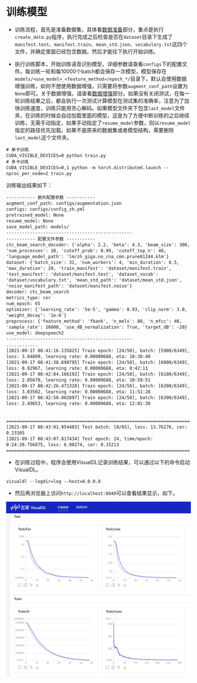 # 训练模型

 - 训练流程，首先是准备数据集，具体看[数据准备](./dataset.md)部分，重点是执行`create_data.py`程序，执行完成之后检查是否在`dataset`目录下生成了`manifest.test`、`manifest.train`、`mean_std.json`、`vocabulary.txt`这四个文件，并确定里面已经包含数据。然后才能往下执行开始训练。

 - 执行训练脚本，开始训练语音识别模型，详细参数请查看`configs`下的配置文件。每训练一轮和每10000个batch都会保存一次模型，模型保存在`models/<use_model>_<feature_method>/epoch_*/`目录下，默认会使用数据增强训练，如何不想使用数据增强，只需要将参数`augment_conf_path`设置为`None`即可。关于数据增强，请查看[数据增强](./augment.md)部分。如果没有关闭测试，在每一轮训练结果之后，都会执行一次测试计算模型在测试集的准确率，注意为了加快训练速度，训练只能用贪心解码。如果模型文件夹下包含`last_model`文件夹，在训练的时候会自动加载里面的模型，这是为了方便中断训练的之后继续训练，无需手动指定，如果手动指定了`resume_model`参数，则以`resume_model`指定的路径优先加载。如果不是原来的数据集或者模型结构，需要删除`last_model`这个文件夹。
```shell
# 单卡训练
CUDA_VISIBLE_DEVICES=0 python train.py
# 多卡训练
CUDA_VISIBLE_DEVICES=0,1 python -m torch.distributed.launch --nproc_per_node=2 train.py
```

训练输出结果如下：
```
----------- 额外配置参数 -----------
augment_conf_path: configs/augmentation.json
configs: configs/config_zh.yml
pretrained_model: None
resume_model: None
save_model_path: models/
------------------------------------------------
----------- 配置文件参数 -----------
ctc_beam_search_decoder: {'alpha': 2.2, 'beta': 4.3, 'beam_size': 300, 'num_processes': 10, 'cutoff_prob': 0.99, 'cutoff_top_n': 40, 'language_model_path': 'lm/zh_giga.no_cna_cmn.prune01244.klm'}
dataset: {'batch_size': 32, 'num_workers': 4, 'min_duration': 0.5, 'max_duration': 20, 'train_manifest': 'dataset/manifest.train', 'test_manifest': 'dataset/manifest.test', 'dataset_vocab': 'dataset/vocabulary.txt', 'mean_std_path': 'dataset/mean_std.json', 'noise_manifest_path': 'dataset/manifest.noise'}
decoder: ctc_beam_search
metrics_type: cer
num_epoch: 65
optimizer: {'learning_rate': '5e-5', 'gamma': 0.93, 'clip_norm': 3.0, 'weight_decay': '1e-6'}
preprocess: {'feature_method': 'fbank', 'n_mels': 80, 'n_mfcc': 40, 'sample_rate': 16000, 'use_dB_normalization': True, 'target_dB': -20}
use_model: deepspeech2
------------------------------------------------
............
[2021-09-17 08:41:16.135825] Train epoch: [24/50], batch: [5900/6349], loss: 3.84609, learning rate: 0.00000688, eta: 10:38:40
[2021-09-17 08:41:38.698795] Train epoch: [24/50], batch: [6000/6349], loss: 0.92967, learning rate: 0.00000688, eta: 8:42:11
[2021-09-17 08:42:04.166192] Train epoch: [24/50], batch: [6100/6349], loss: 2.05670, learning rate: 0.00000688, eta: 10:59:51
[2021-09-17 08:42:26.471328] Train epoch: [24/50], batch: [6200/6349], loss: 3.03502, learning rate: 0.00000688, eta: 11:51:28
[2021-09-17 08:42:50.002897] Train epoch: [24/50], batch: [6300/6349], loss: 2.49653, learning rate: 0.00000688, eta: 12:01:30

 ======================================================================
[2021-09-17 08:43:01.954403] Test batch: [0/65], loss: 13.76276, cer: 0.23105
[2021-09-17 08:43:07.817434] Test epoch: 24, time/epoch: 0:24:30.756875, loss: 6.90274, cer: 0.15213
====================================================================== 
```


 - 在训练过程中，程序会使用VisualDL记录训练结果，可以通过以下的命令启动VisualDL。
```shell
visualdl --logdir=log --host=0.0.0.0
```

 - 然后再浏览器上访问`http://localhost:8040`可以查看结果显示，如下。

![VisualDL](./images/visualdl.jpg)